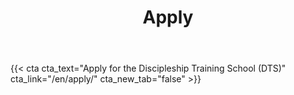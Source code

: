 ﻿---
# An instance of the Blank widget.
# Documentation: https://sourcethemes.com/academic/docs/page-builder/
widget: blank

# Activate this widget? true/false
active: true

# This file represents a page section.
headless: true

# Order that this section appears on the page.
weight: 50

title: Apply

design:
  columns: "2"

  #spacing:
  #  padding: ["20px", "0", "20px", "0"]

---

{{< cta cta_text="Apply for the Discipleship Training School (DTS)" cta_link="/en/apply/" cta_new_tab="false" >}}